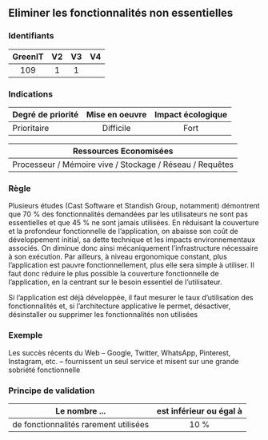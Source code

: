 ## Eliminer les fonctionnalités non essentielles

### Identifiants

| GreenIT |  V2  |  V3  |  V4  |
|:-------:|:----:|:----:|:----:|
|   109   | 1  | 1  |      |

### Indications

| Degré de priorité |      Mise en oeuvre       |  Impact écologique    | 
|-------------------|:-------------------------:|:---------------------:|
| Prioritaire       | Difficile                 | Fort                  | 

|Ressources Economisées                                      |
|:----------------------------------------------------------:|
|Processeur / Mémoire vive / Stockage / Réseau / Requêtes    |

### Règle

Plusieurs études (Cast Software et Standish Group, notamment) démontrent que 70 % des fonctionnalités demandées par les utilisateurs
ne sont pas essentielles et que 45 % ne sont jamais utilisées. En réduisant la couverture et la profondeur fonctionnelle de 
l’application, on abaisse son coût de développement initial, sa dette technique et les impacts environnementaux associés. 
On diminue donc ainsi mécaniquement l’infrastructure nécessaire à son exécution. Par ailleurs, à niveau ergonomique constant,
plus l’application est pauvre fonctionnellement, plus elle sera simple à utiliser. Il faut donc réduire le plus possible la couverture fonctionnelle de l’application,
en la centrant sur le besoin essentiel de l’utilisateur.

Si l’application est déjà développée, il faut mesurer le taux d’utilisation des fonctionnalités et, si l’architecture applicative le permet,
désactiver, désinstaller ou supprimer les fonctionnalités non utilisées

### Exemple

Les succès récents du Web – Google, Twitter, WhatsApp, Pinterest, Instagram, etc. – fournissent un seul service et misent sur une grande sobriété fonctionnelle

### Principe de validation

| Le nombre ... |     est inférieur ou égal à   |  
|-------------------|:-------------------------:|
| de fonctionnalités rarement utilisées    |  10 % |
